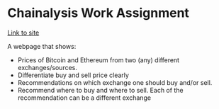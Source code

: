 # Chainalysis Work Assignment

[Link to site](https://mtlynch3.github.io/crypto-recs/)

A webpage that shows:

- Prices of Bitcoin and Ethereum from two (any) different exchanges/sources. 
- Differentiate buy and sell price clearly 
- Recommendations on which exchange one should buy and/or sell.
- Recommend where to buy and where to sell. Each of the recommendation can be a different exchange 

